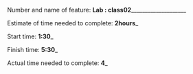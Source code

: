 Number and name of feature: ______Lab : class02__________________________
 
Estimate of time needed to complete: __2hours___

Start time: __1:30___

Finish time: __5:30___

Actual time needed to complete: __4___
